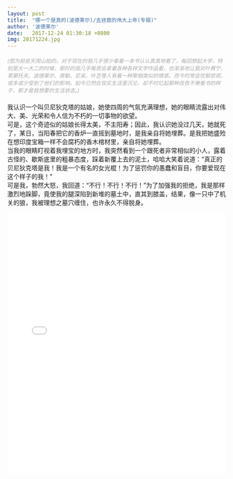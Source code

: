 ```yaml
---
layout: post
title:  "哪一个是真的(波德莱尔)/去拯救的伟大上帝(专辑)"
author: '波德莱尔'
date:   2017-12-24 01:30:18 +0800
img: 20171224.jpg
---
```

<h5 style="font-size:12px;color:#aaa; font-weight:400;">(图为前些天爬山拍的。对于现在的我几乎很少拿着一本书认认真真地看了，每回想起大学，特别是大一大二的时候，那时的我几乎每周会拿着各种各样文学作品看，也渐渐地让我对叶赛宁、莱蒙托夫、波德莱尔、席勒、尼采、叶芝等人有着一种聚相类似的情感。而今时常会忧郁悲观，或多或少受到了他们的影响。如今已然在现实生活里沉沦，却不时忆起那种孜孜不倦看书的样子，那才是我想要的生活状态。)</h5>

我认识一个叫贝尼狄克塔的姑娘，她使四周的气氛充满理想，她的眼睛流露出对伟大、美、光荣和令人信为不朽的一切事物的欲望。<br>
可是，这个奇迹似的姑娘长得太美，不主阳寿；因此，我认识她没过几天，她就死了，某日，当阳春把它的香炉一直摇到墓地时，是我亲自将她埋葬。是我把她盛殓在想印度宝箱一样不会腐朽的香木棺材里，亲自将她埋葬。<br>
当我的眼睛盯视着我埋宝的地方时，我突然看到一个跟死者非常相似的小人，露着古怪的、歇斯底里的粗暴态度，踩着新覆上去的泥土，哈哈大笑着说道：“真正的贝尼狄克塔是我！我是一个有名的女光棍！为了惩罚你的愚蠢和盲目，你要爱现在这个样子的我！”<br>
可是我，勃然大怒，我回道：“不行！不行！不行！”为了加强我的拒绝，我是那样激烈地跺脚，竟使我的腿深陷到新堆的墓土中，直其到膝盖，结果，像一只中了机关的狼，我被理想之墓穴缠住，也许永久不得脱身。<br>
<iframe frameborder="0" src="//music.163.com/outchain/player?type=1&id=1530889&auto=1&height=430" style="width:100%; min-height:600px;"></iframe>
